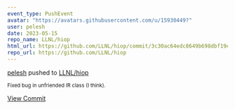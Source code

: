 ```yaml
---
event_type: PushEvent
avatar: "https://avatars.githubusercontent.com/u/15930449?"
user: pelesh
date: 2023-05-15
repo_name: LLNL/hiop
html_url: https://github.com/LLNL/hiop/commit/3c30ac64edc8649b698dbf19e76de8b8d30b6ee3
repo_url: https://github.com/LLNL/hiop
---
```


<a href='https://github.com/pelesh' target='_blank'>pelesh</a> pushed to <a href='https://github.com/LLNL/hiop' target='_blank'>LLNL/hiop</a>

<small>Fixed bug in unfriended IR class (I think).</small>

<a href='https://github.com/LLNL/hiop/commit/3c30ac64edc8649b698dbf19e76de8b8d30b6ee3' target='_blank'>View Commit</a>